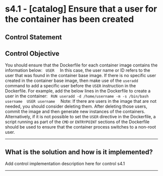 # s4.1 - \[catalog\] Ensure that a user for the container has been created

## Control Statement

## Control Objective

You should ensure that the Dockerfile for each container image contains the information below:  ```  USER   ```  In this case, the user name or ID refers to the user that was found in the container base image. If there is no specific user created in the container base image, then make use of the `useradd` command to add a specific user before the `USER` instruction in the Dockerfile.    For example, add the below lines in the Dockerfile to create a user in the container:  ```  RUN useradd -d /home/username -m -s /bin/bash username  USER username   ```  Note: If there are users in the image that are not needed, you should consider deleting them. After deleting those users, commit the image and then generate new instances of the containers.    Alternatively, if it is not possible to set the `USER` directive in the Dockerfile, a script running as part of the `CMD` or `ENTRYPOINT` sections of the Dockerfile should be used to ensure that the container process switches to a non-root user.

______________________________________________________________________

## What is the solution and how is it implemented?

Add control implementation description here for control s4.1

______________________________________________________________________
